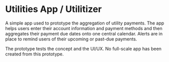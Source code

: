 # Utilities App / Utilitizer
A simple app used to prototype the aggregation of utility payments. The app helps users enter their account information and payment methods and then aggregates their payment due dates onto one central calendar. Alerts are in place to remind users of their upcoming or past-due payments.

The prototype tests the concept and the UI/UX. No full-scale app has been created from this prototype.
